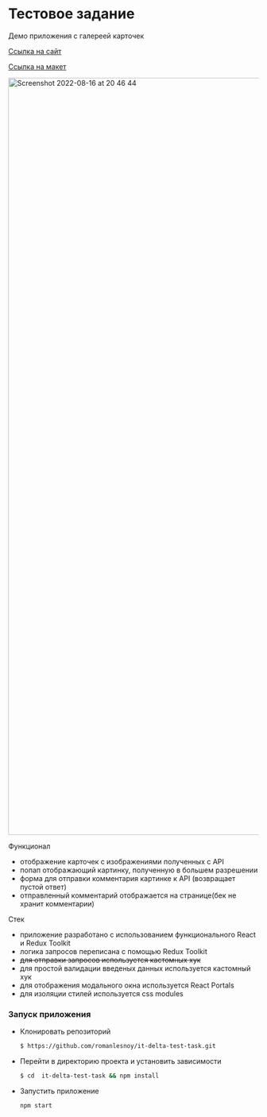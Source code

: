 # Тестовое задание

Демо приложения с галереей карточек

[Ссылка на сайт](https://app-test-task.netlify.app)

[Ссылка на макет](https://www.figma.com/file/3lj6aQtyOdmlsWIiDYHzyJ/Untitled?node-id=0%3A1)

<img width="1525" alt="Screenshot 2022-08-16 at 20 46 44" src="https://user-images.githubusercontent.com/69040854/184946287-579997f1-5fae-4c8b-9b02-f9ae4eac1d1b.png">

Функционал

-   отображение карточек с изображениями полученных с API
-   попап отображающий картинку, полученную в большем разрешении
-   форма для отправки комментария картинке к API (возвращает пустой ответ)
-   отправленный комментарий отображается на странице(бек не хранит комментарии)

Стек

-   приложение разработано с использованием функционального React и Redux Toolkit
-   логика запросов переписана с помощью Redux Toolkit
-   ~~для отправки запросов используется кастомных хук~~
-   для простой валидации введеных данных используется кастомный хук
-   для отображения модального окна используется React Portals
-   для изоляции стилей используется css modules

### Запуск приложения

-   Клонировать репозиторий
    ```bash
    $ https://github.com/romanlesnoy/it-delta-test-task.git
    ```
-   Перейти в директорию проекта и установить зависимости
    ```bash
    $ cd  it-delta-test-task && npm install
    ```
-   Запустить приложение
    ```bash
    npm start
    ```
